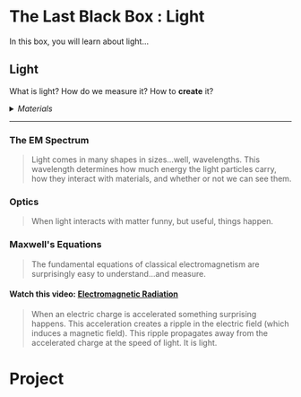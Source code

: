# The Last Black Box : Light
In this box, you will learn about light...

## Light
What is light? How do we measure it? How to **create** it?

<details><summary><i>Materials</i></summary><p>

Contents|Depth|Description| # |Data|Link|
:-------|:---:|:----------|:-:|:--:|:--:|
Lightbulb|10|Mini incandescent bulb (6 V)|1|[-D-](/boxes/light/_resources/datasheets/lamp_6V.pdf)|[-L-](https://uk.farnell.com/cml-innovative-technologies/3820al/lamp-w-e-axial-t3-8-6v-0-6w/dp/1139454)

</p></details><hr>

### The EM Spectrum
> Light comes in many shapes in sizes...well, wavelengths. This wavelength determines how much energy the light particles carry, how they interact with materials, and whether or not we can see them.


### Optics
> When light interacts with matter funny, but useful, things happen.


### Maxwell's Equations
> The fundamental equations of classical electromagnetism are surprisingly easy to understand...and measure.


#### Watch this video: [Electromagnetic Radiation](https://vimeo.com/1032447600)
> When an electric charge is accelerated something surprising happens. This acceleration creates a ripple in the electric field (which induces a magnetic field). This ripple propagates away from the accelerated charge at the speed of light. It is light.


# Project
